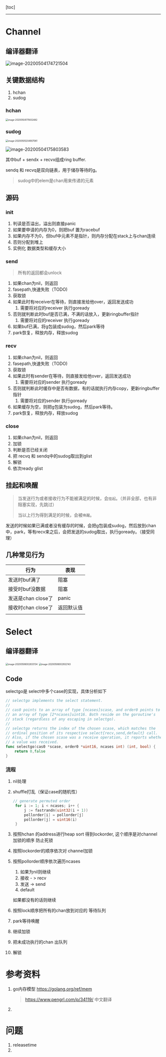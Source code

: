 

[toc]

---

# Channel

## 编译器翻译

![image-20200504174721504](http://picgo.vipkk.work/20200504174728.png)

## 关键数据结构

1. hchan
2. sudog

### hchan

<img src="http://picgo.vipkk.work/20200504175832.png" alt="image-20200504175832482" style="zoom:50%;" />

### sudog

<img src="http://picgo.vipkk.work/20200505204907.png" alt="image-20200505204907061" style="zoom:50%;" />



![image-20200504175803583](http://picgo.vipkk.work/20200504175803.png)

其中buf + sendx + recvx组成ring buffer.

sendq 和 recvq是双向链表，用于储存等待的g。

> sudog中的elem是chan用来传递的元素





## 源码

### init

1. 判读是否溢出，溢出则直接panic
2. 如果要申请的内存为0，则把buf 置为racebuf
3. 如果内存不为0，但buf中元素不是指针，则内存分配在stack上与chan连续
4. 否则分配到堆上
5. 实例化 数据类型和缓存大小

### send

> 所有的返回都会unlock

1. 如果chan为nil，则返回
2. fasepath,快速失败（TODO)
3. 获取锁
4. 如果此时有receiver在等待，则直接发给他over，返回发送成功
   1. 需要将对应的receiver 执行goready
5. 否则就判断此时buf是否已满，不满的话放入，更新ringbuffer指针
   1. 需要将对应的receiver 执行goready
6. 如果buf已满，将g包装成sudog，然后park等待
7. park恢复，释放内存，释放sudog

### recv

1. 如果chan为nil，则返回
2. fasepath,快速失败（TODO)
3. 获取锁
4. 如果此时有sender在等待，则直接发给他over，返回发送成功
   1. 需要将对应的sender 执行goready
5. 否则就判断此时缓存中是否有数据，有的话就执行内存copy，更新ringbuffer指针
   1. 需要将对应的sender 执行goready
6. 如果缓存为空，则把g包装为sudog，然后park等待。
7. park恢复，释放内存，释放sudog

### close

1. 如果chan为nil，则返回
2. 加锁
3. 判断是否已经关闭
4. 把 recvq 和 sendq中的sudog取出到glist
5. 解锁
6. 依次ready glist





## 挂起和唤醒



> 当发送行为或者接收行为不能被满足的时候，会`挂起`。（并非全部，也有非阻塞实现，先跳过）
>
> 当以上行为得到满足的时候，会被`唤醒`。

发送的时候如果已满或者没有缓存的时候，会把g包装成sudog，然后放到chan中，park，等有recv来之后，会把发送的sudog取出，执行goready。（接受同理）



## 几种常见行为

| 行为               | 表现       |
| ------------------ | ---------- |
| 发送时buf满了      | 阻塞       |
| 接受时buf没数据    | 阻塞       |
| 发送是chan close了 | panic      |
| 接收时chan close了 | 返回默认值 |
|                    |            |



# Select

## 编译器翻译

<img src="http://picgo.vipkk.work/20200506002833.png" alt="image-20200506002833134" style="zoom:50%;" />

<img src="http://picgo.vipkk.work/20200506002932.png" alt="image-20200506002932143" style="zoom:50%;" />

## Code

selectgo是 select中多个case的实现，具体分析如下

```go
// selectgo implements the select statement.
//
// cas0 points to an array of type [ncases]scase, and order0 points to
// an array of type [2*ncases]uint16. Both reside on the goroutine's
// stack (regardless of any escaping in selectgo).
//
// selectgo returns the index of the chosen scase, which matches the
// ordinal position of its respective select{recv,send,default} call.
// Also, if the chosen scase was a receive operation, it reports whether
// a value was received.
func selectgo(cas0 *scase, order0 *uint16, ncases int) (int, bool) {
	return 0,false
}
```

### 流程

1. nil处理

2. shuffle打乱（保证case的随机性）

   ```go
   // generate permuted order
   	for i := 1; i < ncases; i++ {
   		j := fastrandn(uint32(i + 1))
   		pollorder[i] = pollorder[j]
   		pollorder[j] = uint16(i)
   	}
   ```

3. 按照hchan 的address进行heap sort 得到lockorder, 这个顺序是对channel加锁的顺序 防止死锁

4. 按照lockorder的顺序依次对 channel加锁

5. 按照pollorder顺序依次遍历ncases

   1. 如果为nil则继续
   2. 接收 - > recv
   3. 发送 -> send
   4. default

   如果都没有的话则继续

6. 按照lock顺序把所有的chan放到对应的 等待队列

7. park等待唤醒

8. 继续加锁

9. 把未成功执行的chan 出队列

10. 解锁





# 参考资料

1. go内存模型 https://golang.org/ref/mem

   > https://www.pengrl.com/p/34119/ 中文翻译
   
2. 






# 问题

1. releasetime
2. 